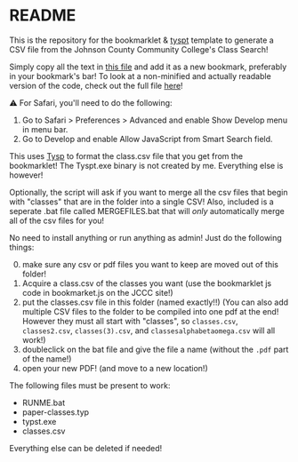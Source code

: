 # README

This is the repository for the bookmarklet & [tyspt](https://typst.app/) template to generate a CSV file from the Johnson County Community College's Class Search!

Simply copy all the text in [this file](bookmarklet.js) and add it as a new bookmark, preferably in your bookmark's bar! To look at a non-minified and actually readable version of the code, check out the full file [here](bookmarklet-full.js)!

⚠️ For Safari, you'll need to do the following:
1. Go to Safari > Preferences > Advanced and enable Show Develop menu in menu bar.
2. Go to Develop and enable Allow JavaScript from Smart Search field.


This uses [Tysp](https://typst.app/) to format the class.csv file that you get from the bookmarklet! The Tyspt.exe binary is not created by me. Everything else is however!


Optionally, the script will ask if you want to merge all the csv files that begin with "classes" that are in the folder into a single CSV! Also, included is a seperate .bat file called MERGEFILES.bat that will *only* automatically merge all of the csv files for you!

No need to install anything or run anything as admin! Just do the following things:


0. make sure any csv or pdf files you want to keep are moved out of this folder!
1. Acquire a class.csv of the classes you want (use the bookmarklet js code in bookmarket.js on the JCCC site!)
2. put the classes.csv file in this folder (named exactly!!) (You can also add multiple CSV files to the folder to be compiled into one pdf at the end! However they must all start with "classes", so `classes.csv`, `classes2.csv`, `classes(3).csv`, and `classesalphabetaomega.csv` will all work!)
3. doubleclick on the bat file and give the file a name (without the `.pdf` part of the name!)
4. open your new PDF! (and move to a new location!)


The following files must be present to work:
- RUNME.bat
- paper-classes.typ
- typst.exe
- classes.csv


Everything else can be deleted if needed!
